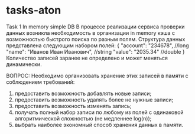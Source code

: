 # tasks-aton

Task 1
In memory simple DB
В процессе реализации сервиса проверки данных возникла необходимость в
организации
in memory кэша с возможностью быстрого поиска по разным полям.
Структура данных представлена следующим набором полей:
{
"account": "234678", //long
"name": "Иванов Иван Иванович", //string
"value": "2035.34" //double
}
Количество записей заранее не определено и может меняться динамически.

ВОПРОС: Необходимо организовать хранение этих записей в памяти с
соблюдением требований:
1. предоставить возможность добавлять новые записи;
2. предоставить возможность удалять более не нужные записи;
3. предоставить возможность изменять запись;
4. получать полный набор записи по любому из полей с одинаковой
алгоритмической сложностью (не медленнее log(n));
5. выбрать наиболее экономный способ хранения данных в памяти.
